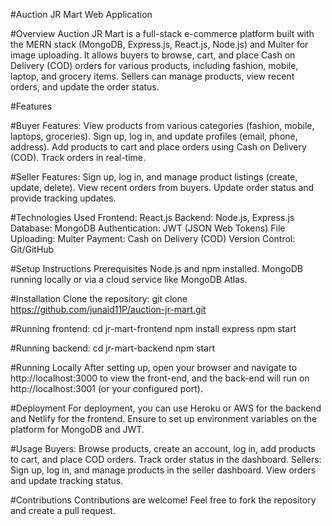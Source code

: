 #Auction JR Mart Web Application

#Overview
Auction JR Mart is a full-stack e-commerce platform built with the MERN stack (MongoDB, Express.js, React.js, Node.js) and Multer for image uploading. It allows buyers to browse, cart, and place Cash on Delivery (COD) orders for various products, including fashion, mobile, laptop, and grocery items. Sellers can manage products, view recent orders, and update the order status.

#Features

#Buyer Features:
View products from various categories (fashion, mobile, laptops, groceries).
Sign up, log in, and update profiles (email, phone, address).
Add products to cart and place orders using Cash on Delivery (COD).
Track orders in real-time.

#Seller Features:
Sign up, log in, and manage product listings (create, update, delete).
View recent orders from buyers.
Update order status and provide tracking updates.

#Technologies Used
Frontend: React.js
Backend: Node.js, Express.js
Database: MongoDB
Authentication: JWT (JSON Web Tokens)
File Uploading: Multer
Payment: Cash on Delivery (COD)
Version Control: Git/GitHub

#Setup Instructions
Prerequisites
Node.js and npm installed.
MongoDB running locally or via a cloud service like MongoDB Atlas.

#Installation
Clone the repository:
git clone https://github.com/junaid11P/auction-jr-mart.git

#Running frontend:
cd jr-mart-frontend
npm install express
npm start

#Running backend:
cd jr-mart-backend
npm start


#Running Locally
After setting up, open your browser and navigate to http://localhost:3000 to view the front-end,
and the back-end will run on http://localhost:3001 (or your configured port).

#Deployment
For deployment, you can use Heroku or AWS for the backend and Netlify for the frontend. Ensure to set up environment variables on the platform for MongoDB and JWT.

#Usage
Buyers: Browse products, create an account, log in, add products to cart, and place COD orders. Track order status in the dashboard.
Sellers: Sign up, log in, and manage products in the seller dashboard. View orders and update tracking status.

#Contributions
Contributions are welcome! Feel free to fork the repository and create a pull request.